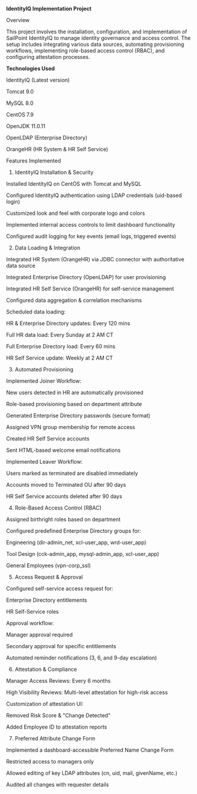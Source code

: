 **IdentityIQ Implementation Project**

Overview

This project involves the installation, configuration, and implementation of SailPoint IdentityIQ to manage identity governance and access control. The setup includes integrating various data sources, automating provisioning workflows, implementing role-based access control (RBAC), and configuring attestation processes.

**Technologies Used**

IdentityIQ (Latest version)

Tomcat 9.0

MySQL 8.0

CentOS 7.9

OpenJDK 11.0.11

OpenLDAP (Enterprise Directory)

OrangeHR (HR System & HR Self Service)

Features Implemented

1. IdentityIQ Installation & Security

Installed IdentityIQ on CentOS with Tomcat and MySQL

Configured IdentityIQ authentication using LDAP credentials (uid-based login)

Customized look and feel with corporate logo and colors

Implemented internal access controls to limit dashboard functionality

Configured audit logging for key events (email logs, triggered events)

2. Data Loading & Integration

Integrated HR System (OrangeHR) via JDBC connector with authoritative data source

Integrated Enterprise Directory (OpenLDAP) for user provisioning

Integrated HR Self Service (OrangeHR) for self-service management

Configured data aggregation & correlation mechanisms

Scheduled data loading:

HR & Enterprise Directory updates: Every 120 mins

Full HR data load: Every Sunday at 2 AM CT

Full Enterprise Directory load: Every 60 mins

HR Self Service update: Weekly at 2 AM CT

3. Automated Provisioning

Implemented Joiner Workflow:

New users detected in HR are automatically provisioned

Role-based provisioning based on department attribute

Generated Enterprise Directory passwords (secure format)

Assigned VPN group membership for remote access

Created HR Self Service accounts

Sent HTML-based welcome email notifications

Implemented Leaver Workflow:

Users marked as terminated are disabled immediately

Accounts moved to Terminated OU after 90 days

HR Self Service accounts deleted after 90 days

4. Role-Based Access Control (RBAC)

Assigned birthright roles based on department

Configured predefined Enterprise Directory groups for:

Engineering (dir-admin_net, xcl-user_app, wrd-user_app)

Tool Design (cck-admin_app, mysql-admin_app, xcl-user_app)

General Employees (vpn-corp_ssl)

5. Access Request & Approval

Configured self-service access request for:

Enterprise Directory entitlements

HR Self-Service roles

Approval workflow:

Manager approval required

Secondary approval for specific entitlements

Automated reminder notifications (3, 6, and 9-day escalation)

6. Attestation & Compliance

Manager Access Reviews: Every 6 months

High Visibility Reviews: Multi-level attestation for high-risk access

Customization of attestation UI:

Removed Risk Score & "Change Detected"

Added Employee ID to attestation reports

7. Preferred Attribute Change Form

Implemented a dashboard-accessible Preferred Name Change Form

Restricted access to managers only

Allowed editing of key LDAP attributes (cn, uid, mail, givenName, etc.)

Audited all changes with requester details
